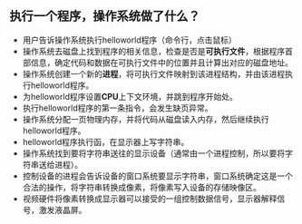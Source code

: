 ## 执行一个程序，操作系统做了什么？
- 用户告诉操作系统执行helloworld程序（命令行，点击鼠标）
- 操作系统去磁盘上找到程序的相关信息，检查是否是**可执行文件**，根据程序首部信息，确定代码和数据在可执行文件中的位置并且计算出对应的磁盘地址。
- 操作系统创建一个新的**进程**，将可执行文件映射到该进程结构，并由该进程执行helloworld程序。
- 为helloworld程序设置**CPU**上下文环境，并跳到程序开始处。
- 执行helloworld程序的第一条指令，会发生缺页异常。
- 操作系统分配一页物理内存，并将代码从磁盘读入内存，然后继续执行helloworld程序。
- helloworld程序执行函，在显示器上写字符串。
- 操作系统找到要将字符串送往的显示设备（通常由一个进程控制，所以要将字符串送给进程）。
- 控制设备的进程会告诉设备的窗口系统要显示字符串，窗口系统确定这是一个合法的操作，将字符串转换成像素，将像素写入设备的存储映像区。
- 视频硬件将像素转换成显示器可以接受的一组控制数据信号，显示器解释信号，激发液晶屏。
